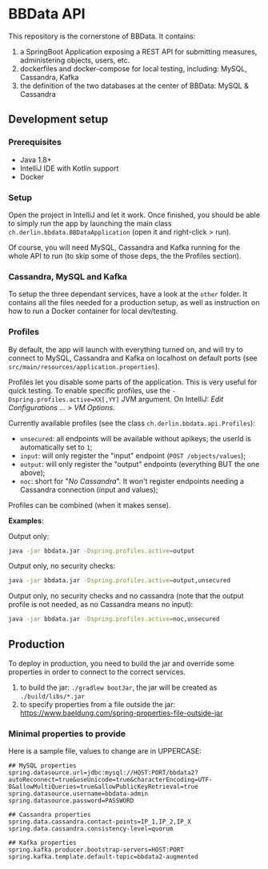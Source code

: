 # BBData API

This repository is the cornerstone of BBData. It contains: 

1. a SpringBoot Application exposing a REST API for submitting measures, administering objects, users, etc.
2. dockerfiles and docker-compose for local testing, including: MySQL, Cassandra, Kafka
3. the definition of the two databases at the center of BBData: MySQL & Cassandra

## Development setup

### Prerequisites

* Java 1.8+
* IntelliJ IDE with Kotlin support
* Docker

### Setup

Open the project in IntelliJ and let it work. Once finished, you should be able to simply run the app by 
launching the main class `ch.derlin.bbdata.BBDataApplication` (open it and right-click > run).

Of course, you will need MySQL, Cassandra and Kafka running for the whole API to run (to skip some of those deps, 
the the Profiles section).

### Cassandra, MySQL and Kafka

To setup the three dependant services, have a look at the `other` folder.
It contains all the files needed for a production setup, as well as instruction on how to run a Docker container
for local dev/testing.

### Profiles

By default, the app will launch with everything turned on, and will try to connect to MySQL, Cassandra and Kafka on localhost
on default ports (see `src/main/resources/application.properties`).

Profiles let you disable some parts of the application. This is very useful for quick testing.
To enable specific profiles, use the `-Dspring.profiles.active=XX[,YY]` JVM argument.
On IntelliJ: _Edit Configurations ... > VM Options_.


Currently available profiles (see the class `ch.derlin.bbdata.api.Profiles`):

* `unsecured`: all endpoints will be available without apikeys; the userId is automatically set to `1`;
* `input`: will only register the "input" endpoint (`POST /objects/values`);
* `output`: will only register the "output" endpoints (everything BUT the one above);
* `noc`: short for "_No Cassandra_". It won't register endpoints needing a Cassandra connection (input and values);

Profiles can be combined (when it makes sense).

__Examples__:

Output only:
```bash
java -jar bbdata.jar -Dspring.profiles.active=output
```

Output only, no security checks:
```bash
java -jar bbdata.jar -Dspring.profiles.active=output,unsecured
```

Output only, no security checks and no cassandra
(note that the output profile is not needed, as no Cassandra means no input):
```bash
java -jar bbdata.jar -Dspring.profiles.active=noc,unsecured
```

## Production

To deploy in production, you need to build the jar and override some properties in order to connect to the correct services.

1. to build the jar: `./gradlew bootJar`, the jar will be created as `./build/libs/*.jar`
2. to specify properties from a file outside the jar: https://www.baeldung.com/spring-properties-file-outside-jar

### Minimal properties to provide

Here is a sample file, values to change are in UPPERCASE:
```properties
## MySQL properties
spring.datasource.url=jdbc:mysql://HOST:PORT/bbdata2?autoReconnect=true&useUnicode=true&characterEncoding=UTF-8&allowMultiQueries=true&allowPublicKeyRetrieval=true
spring.datasource.username=bbdata-admin
spring.datasource.password=PASSWORD

## Cassandra properties
spring.data.cassandra.contact-points=IP_1,IP_2,IP_X
spring.data.cassandra.consistency-level=quorum

## Kafka properties
spring.kafka.producer.bootstrap-servers=HOST:PORT
spring.kafka.template.default-topic=bbdata2-augmented
```